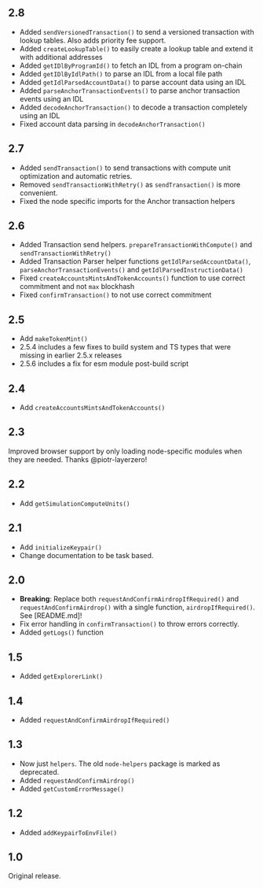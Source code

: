 ## 2.8

- Added `sendVersionedTransaction()` to send a versioned transaction with lookup tables. Also adds priority fee support.
- Added `createLookupTable()` to easily create a lookup table and extend it with additional addresses
- Added `getIDlByProgramId()` to fetch an IDL from a program on-chain
- Added `getIDlByIdlPath()` to parse an IDL from a local file path
- Added `getIdlParsedAccountData()` to parse account data using an IDL
- Added `parseAnchorTransactionEvents()` to parse anchor transaction events using an IDL
- Added `decodeAnchorTransaction()` to decode a transaction completely using an IDL
- Fixed account data parsing in `decodeAnchorTransaction()`

## 2.7

- Added `sendTransaction()` to send transactions with compute unit optimization and automatic retries.
- Removed `sendTransactionWithRetry()` as `sendTransaction()` is more convenient.
- Fixed the node specific imports for the Anchor transaction helpers

## 2.6

- Added Transaction send helpers. `prepareTransactionWithCompute()` and `sendTransactionWithRetry()`
- Added Transaction Parser helper functions `getIdlParsedAccountData()`, `parseAnchorTransactionEvents()` and `getIdlParsedInstructionData()`
- Fixed `createAccountsMintsAndTokenAccounts()` function to use correct commitment and not `max` blockhash
- Fixed `confirmTransaction()` to not use correct commitment

## 2.5

- Add `makeTokenMint()`
- 2.5.4 includes a few fixes to build system and TS types that were missing in earlier 2.5.x releases
- 2.5.6 includes a fix for esm module post-build script

## 2.4

- Add `createAccountsMintsAndTokenAccounts()`

## 2.3

Improved browser support by only loading node-specific modules when they are needed. Thanks @piotr-layerzero!

## 2.2

- Add `getSimulationComputeUnits()`

## 2.1

- Add `initializeKeypair()`
- Change documentation to be task based.

## 2.0

- **Breaking**: Replace both `requestAndConfirmAirdropIfRequired()` and `requestAndConfirmAirdrop()` with a single function, `airdropIfRequired()`. See [README.md]!
- Fix error handling in `confirmTransaction()` to throw errors correctly.
- Added `getLogs()` function

## 1.5

- Added `getExplorerLink()`

## 1.4

- Added `requestAndConfirmAirdropIfRequired()`

## 1.3

- Now just `helpers`. The old `node-helpers` package is marked as deprecated.
- Added `requestAndConfirmAirdrop()`
- Added `getCustomErrorMessage()`

## 1.2

- Added `addKeypairToEnvFile()`

## 1.0

Original release.
